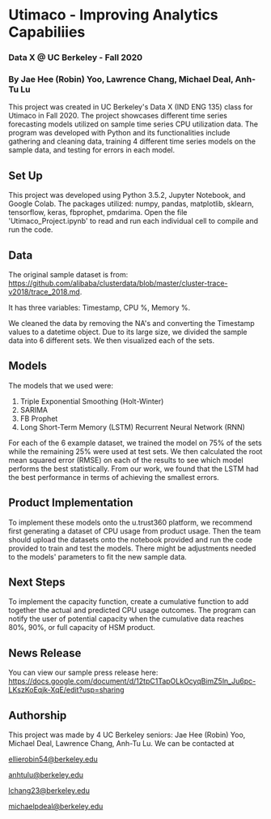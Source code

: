 # Utimaco - Improving Analytics Capabiliies
### Data X @ UC Berkeley - Fall 2020
### By Jae Hee (Robin) Yoo, Lawrence Chang, Michael Deal, Anh-Tu Lu

This project was created in UC Berkeley's Data X (IND ENG 135) class for Utimaco in Fall 2020. The project showcases different time series forecasting models utilized on sample time series CPU utilization data. The program was developed with Python and its functionalities include gathering and cleaning data, training 4 different time series models on the sample data, and testing for errors in each model.

## Set Up

This project was developed using Python 3.5.2, Jupyter Notebook, and Google Colab. The packages utilized: numpy, pandas, matplotlib, sklearn, tensorflow, keras, fbprophet, pmdarima. Open the file 'Utimaco_Project.ipynb' to read and run each individual cell to compile and run the code.

## Data

The original sample dataset is from: 
  https://github.com/alibaba/clusterdata/blob/master/cluster-trace-v2018/trace_2018.md. 
  
It has three variables: 
  Timestamp, CPU %, Memory %. 
  
We cleaned the data by removing the NA's and converting the Timestamp values to a datetime object. Due to its large size, we divided the sample data into 6 different sets. We then visualized each of the sets.

## Models

The models that we used were:
  1. Triple Exponential Smoothing (Holt-Winter)
  2. SARIMA
  3. FB Prophet
  4. Long Short-Term Memory (LSTM) Recurrent Neural Network (RNN)

For each of the 6 example dataset, we trained the model on 75% of the sets while the remaining 25% were used at test sets. We then calculated the root mean squared error (RMSE) on each of the results to see which model performs the best statistically. From our work, we found that the LSTM had the best performance in terms of achieving the smallest errors. 

## Product Implementation

To implement these models onto the u.trust360 platform, we recommend first generating a dataset of CPU usage from product usage. Then the team should upload the datasets onto the notebook provided and run the code provided to train and test the models. There might be adjustments needed to the models' parameters to fit the new sample data. 

## Next Steps

To implement the capacity function, create a cumulative function to add together the actual and predicted CPU usage outcomes. The program can notify the user of potential capacity when the cumulative data reaches 80%, 90%, or full capacity of HSM product. 

## News Release

You can view our sample press release here: 
  https://docs.google.com/document/d/12tpC1TapOLkOcyqBimZ5ln_Ju6pc-LKszKoEqjk-XqE/edit?usp=sharing

## Authorship

This project was made by 4 UC Berkeley seniors: Jae Hee (Robin) Yoo, Michael Deal, Lawrence Chang, Anh-Tu Lu. We can be contacted at 

  ellierobin54@berkeley.edu 
  
  anhtulu@berkeley.edu 
  
  lchang23@berkeley.edu
  
  michaelpdeal@berkeley.edu
